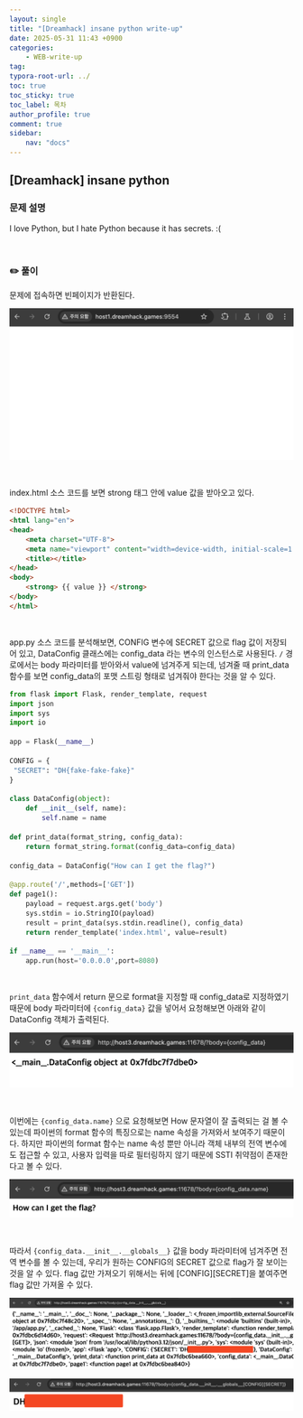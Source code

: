 ```yaml
---
layout: single
title: "[Dreamhack] insane python write-up"
date: 2025-05-31 11:43 +0900
categories: 
    - WEB-write-up
tag:
typora-root-url: ../
toc: true
toc_sticky: true
toc_label: 목차
author_profile: true
comment: true
sidebar:
    nav: "docs"
---
```


## [Dreamhack] insane python

### 문제 설명

I love Python, but I hate Python because it has secrets.
:(

<br>

### ✏️ 풀이

문제에 접속하면 빈페이지가 반환된다.

![image-20250529230923238](/images/2025-05-29-insane-python/image-20250529230923238.png)

<br>

index.html 소스 코드를 보면 strong 태그 안에 value 값을 받아오고 있다.

```html
<!DOCTYPE html>
<html lang="en">
<head>
    <meta charset="UTF-8">
    <meta name="viewport" content="width=device-width, initial-scale=1.0">
    <title></title>
</head>
<body>
    <strong> {{ value }} </strong>
</body>
</html>
```

<br>

app.py 소스 코드를 분석해보면, CONFIG 변수에 SECRET 값으로 flag 값이 저장되어 있고, DataConfig 클래스에는 config_data 라는 변수의 인스턴스로 사용된다. `/` 경로에서는 body 파라미터를 받아와서 value에 넘겨주게 되는데, 넘겨줄 때 print_data 함수를 보면 config_data의 포맷 스트링 형태로 넘겨줘야 한다는 것을 알 수 있다.

```python
from flask import Flask, render_template, request
import json
import sys
import io

app = Flask(__name__)

CONFIG = {
 "SECRET": "DH{fake-fake-fake}"
}

class DataConfig(object):
    def __init__(self, name):
        self.name = name

def print_data(format_string, config_data):
    return format_string.format(config_data=config_data)
     
config_data = DataConfig("How can I get the flag?")

@app.route('/',methods=['GET'])
def page1():    
    payload = request.args.get('body')
    sys.stdin = io.StringIO(payload)
    result = print_data(sys.stdin.readline(), config_data)
    return render_template('index.html', value=result)

if __name__ == '__main__':
    app.run(host='0.0.0.0',port=8080)
```

<br>

`print_data` 함수에서 return 문으로 format을 지정할 때 config_data로 지정하였기 때문에 body 파라미터에 `{config_data}`  값을 넣어서 요청해보면 아래와 같이 DataConfig 객체가 출력된다.

![image-20250531112446596](/images/2025-05-29-insane-python/image-20250531112446596.png)

<br>

이번에는 `{config_data.name}` 으로 요청해보면 How 문자열이 잘 출력되는 걸 볼 수 있는데 파이썬의 format 함수의 특징으로는 name 속성을 가져와서 보여주기 때문이다. 하지만 파이썬의 format 함수는 name 속성 뿐만 아니라 객체 내부의 전역 변수에도 접근할 수 있고, 사용자 입력을 따로 필터링하지 않기 때문에 SSTI 취약점이 존재한다고 볼 수 있다.

![image-20250531113519650](/images/2025-05-29-insane-python/image-20250531113519650.png)

<br>

따라서 `{config_data.__init__.__globals__}` 값을 body 파라미터에 넘겨주면 전역 변수를 볼 수 있는데, 우리가 원하는 CONFIG의 SECRET 값으로 flag가 잘 보이는 것을 알 수 있다. flag 값만 가져오기 위해서는 뒤에 [CONFIG][SECRET]을 붙여주면 flag 값만 가져올 수 있다.

![image-20250531114111233](/images/2025-05-29-insane-python/image-20250531114111233.png)

![image-20250531114028219](/images/2025-05-29-insane-python/image-20250531114028219.png)











